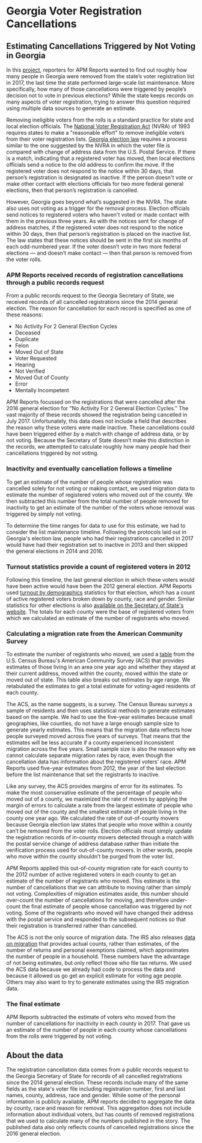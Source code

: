 # Georgia Voter Registration Cancellations

## Estimating Cancellations Triggered by Not Voting in Georgia

In this [project](https://www.apmreports.org/story/2018/10/19/georgia-voter-purge), reporters for APM Reports wanted to find out roughly how many people in Georgia were removed from the state’s voter registration list in 2017, the last time the state performed large-scale list maintenance. More specifically, how many of those cancellations were triggered by people’s decision not to vote in previous elections? While the state keeps records on many aspects of voter registration, trying to answer this question required using multiple data sources to generate an estimate.
 
Removing ineligible voters from the rolls is a standard practice for state and local election officials. The [National Voter Registration Act](https://www.congress.gov/bill/103rd-congress/house-bill/2/text) (NVRA) of 1993 requires states to make a "reasonable effort" to remove ineligible voters from their voter registration lists. [Georgia election law](https://advance.lexis.com/documentpage/?pdmfid=1000516&crid=6a059d99-4235-457f-9448-89f9fe9924f4&nodeid=AAVAADAAHABE&nodepath=%2FROOT%2FAAV%2FAAVAAD%2FAAVAADAAH%2FAAVAADAAHABE&level=4&haschildren=&populated=false&title=%C2%A7+21-2-233.+Comparison+of+change+of+address+information+supplied+by+United+States+Postal+Service+with+electors+list%3B+removal+from+list+of+electors%3B+notice+to+electors&config=00JAA1MDBlYzczZi1lYjFlLTQxMTgtYWE3OS02YTgyOGM2NWJlMDYKAFBvZENhdGFsb2feed0oM9qoQOMCSJFX5qkd&pddocfullpath=%2Fshared%2Fdocument%2Fstatutes-legislation%2Furn%3AcontentItem%3A5STN-94M0-004D-8268-00008-00&ecomp=-kL8kkk&prid=966f9cfb-4588-4716-a582-0fe89acb8da1) requires a process similar to the one suggested by the NVRA in which the voter file is compared with change of address data from the U.S. Postal Service. If there is a match, indicating that a registered voter has moved, then local elections officials send a notice to the old address to confirm the move. If the registered voter does not respond to the notice within 30 days, that person’s registration is designated as inactive. If the person doesn't vote or make other contact with elections officials for two more federal general elections, then that person’s registration is cancelled.

However, Georgia goes beyond what’s suggested in the NVRA. The state also uses not voting as a trigger for the removal process. Election officials send notices to registered voters who haven't voted or made contact with them in the previous three years. As with the notices sent for change of address matches, if the registered voter does not respond to the notice within 30 days, then that person’s registration is placed on the inactive list. The law states that these notices should be sent in the first six months of each odd-numbered year. If the voter doesn’t vote in two more federal elections — and doesn’t make contact — then that person is removed from the voter rolls.

### APM Reports received records of registration cancellations through a public records request

From a public records request to the Georgia Secretary of State, we received records of all cancelled registrations since the 2014 general election. The reason for cancellation for each record is specified as one of these reasons:

* No Activity For 2 General Election Cycles
* Deceased
* Duplicate
* Felon
* Moved Out of State
* Voter Requested
* Hearing
* Not Verified
* Moved Out of County
* Error
* Mentally Incompetent

APM Reports focussed on the registrations that were cancelled after the 2016 general election for "No Activity For 2 General Election Cycles." The vast majority of these records showed the registration being cancelled in July 2017. Unfortunately, this data does not include a field that describes the reason why these voters were made inactive. These cancellations could have been triggered either by a match with change of address data, or by not voting. Because the Secretary of State doesn’t make this distinction in the records, we attempted to calculate roughly how many people had their cancellations triggered by not voting.

### Inactivity and eventually cancellation follows a timeline

To get an estimate of the number of people whose registration was cancelled solely for not voting or making contact, we used migration data to estimate the number of registered voters who moved out of the county. We then subtracted this number from the total number of people removed for inactivity to get an estimate of the number of the voters whose removal was triggered by simply not voting.

To determine the time ranges for data to use for this estimate, we had to consider the list maintenance timeline. Following the protocols laid out in Georgia's election law, people who had their registrations cancelled in 2017 would have had their registration set to inactive in 2013 and then skipped the general elections in 2014 and 2016.

### Turnout statistics provide a count of registered voters in 2012

Following this timeline, the last general election in which these voters would have been active would have been the 2012 general election. APM Reports used [turnout by demographics](http://sos.ga.gov/elections/TurnoutByDemographics/2012_1106/376_cfv_by_county_nov_2012.pdf) statistics for that election, which has a count of active registered voters broken down by county, race and gender. Similar statistics for other elections is also [available on the Secretary of State's website](http://sos.ga.gov/index.php/Elections/voter_turn_out_by_demographics). The totals for each county were the base of registered voters from which we calculated an estimate of the number of registrants who moved.

### Calculating a migration rate from the American Community Survey

To estimate the number of registrants who moved, we used a [table](https://censusreporter.org/tables/B07401/) from the U.S. Census Bureau's American Community Survey (ACS) that provides estimates of those living in an area one year ago and whether they stayed at their current address, moved within the county, moved within the state or moved out of state. This table also breaks out estimates by age range. We retabulated the estimates to get a total estimate for voting-aged residents of each county.

The ACS, as the name suggests, is a survey. The Census Bureau surveys a sample of residents and then uses statistical methods to generate estimates based on the sample. We had to use the five-year estimates because small geographies, like counties, do not have a large enough sample size to generate yearly estimates. This means that the migration data reflects how people surveyed moved across five years of surveys. That means that the estimates will be less accurate if a county experienced inconsistent migration across the five years. Small sample size is also the reason why we cannot calculate separate migration rates by race, even though the cancellation data has information about the registered voters' race. APM Reports used five-year estimates from 2012, the year of the last election before the list maintenance that set the registrants to inactive.

Like any survey, the ACS provides margins of error for its estimates. To make the most conservative estimate of the percentage of people who moved out of a county, we maximized the rate of movers by applying the margin of errors to calculate a rate from the largest estimate of people who moved out of the county and the smallest estimate of people living in the county one year ago. We calculated the rate of out-of-county movers because Georgia election law states that people who move within a county can’t be removed from the voter rolls. Election officials must simply update the registration records of in-county movers detected through a match with the postal service change of address database rather than initiate the verification process used for out-of-county movers. In other words, people who move within the county shouldn’t be purged from the voter list. 

APM Reports applied this out-of-county migration rate for each county to the 2012 number of active registered voters in each county to get an estimate of the number of registrants who moved. This estimate is the number of cancellations that we can attribute to moving rather than simply not voting. Complexities of migration estimates aside, this number should over-count the number of cancellations for moving, and therefore under-count the final estimate of people whose cancellation was triggered by not voting. Some of the registrants who moved will have changed their address with the postal service and responded to the subsequent notices so that their registration is transferred rather than cancelled.

The ACS is not the only source of migration data. The IRS also releases [data on migration](https://www.irs.gov/statistics/soi-tax-stats-migration-data) that provides actual counts, rather than estimates, of the number of returns and personal exemptions claimed, which approximates the number of people in a household. These numbers have the advantage of not being estimates, but only reflect those who file tax returns. We used the ACS data because we already had code to process the data and because it allowed us go get an explicit estimate for voting age people. Others may also want to try to generate estimates using the IRS migration data.

### The final estimate

APM Reports subtracted the estimate of voters who moved from the number of cancellations for inactivity in each county in 2017. That gave us an estimate of the number of people in each county whose cancellations from the rolls were triggered by not voting. 

## About the data

The registration cancellation data comes from a public records request to the Georgia Secretary of State for records of all cancelled registrations since the 2014 general election. These records include many of the same fields as the state's voter file including registration number, first and last names, county, address, race and gender. While some of the personal information is publicly available, APM reports decided to aggregate the data by county, race and reason for removal. This aggregation does not include information about individual voters, but has counts of removed registrations that we used to calculate many of the numbers published in the story. The published data also only reflects counts of cancelled registrations since the 2016 general election.
